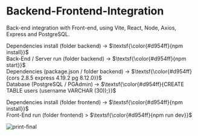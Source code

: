 # Backend-Frontend-Integration
Back-end integration with Front-end, using Vite, React, Node, Axios, Express and PostgreSQL.<br>

Dependencies install (folder backend) -> $\textsf{\color{#d954ff}{npm install}}$<br>
Back-End / Server run (folder backend) -> $\textsf{\color{#d954ff}{npm start}}$<br>
Dependencies (package.json / folder backend) -> $\textsf{\color{#d954ff}{cors 2.8.5 express 4.19.2 pg 8.12.0}}$<br>
Database (PostgreSQL / PGAdmin) -> $\textsf{\color{#d954ff}{CREATE TABLE users (username VARCHAR (30));}}$<br>

Dependencies install (folder frontend) -> $\textsf{\color{#d954ff}{npm install}}$<br>
Front-End run (folder frontend) > $\textsf{\color{#d954ff}{npm run dev}}$<br>

![print-final](https://github.com/user-attachments/assets/0972e455-5087-4dd1-814e-7c4cd6577249)

